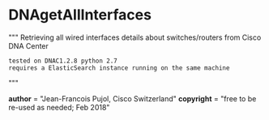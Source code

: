 # DNAgetAllInterfaces
"""
    Retrieving all wired interfaces details about switches/routers from Cisco DNA Center
   
    tested on DNAC1.2.8 python 2.7
    requires a ElasticSearch instance running on the same machine

"""

__author__      = "Jean-Francois Pujol, Cisco Switzerland"
__copyright__   = "free to be re-used as needed; Feb 2018"

